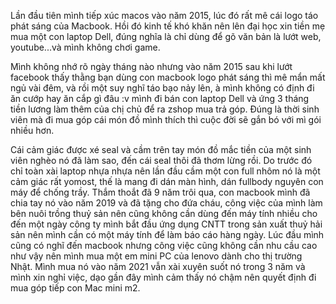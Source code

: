 Lần đầu tiên mình tiếp xúc macos vào năm 2015, lúc đó rất mê cái logo táo phát sáng của Macbook.
Hồi đó kinh tế khó khăn nên lên đại học xin tiền mẹ mua một con laptop Dell, đúng nghĩa là chỉ dùng để gõ văn bản là lướt web, youtube...và mình không chơi game.

Mình không nhớ rõ ngày tháng nào nhưng vào năm 2015 sau khi lướt facebook thấy thằng bạn dùng con macbook logo phát sáng thì mê mẩn mất ngủ vài đêm, và rồi một suy nghĩ táo bạo nảy lên, à mình không có định đi ăn cướp hay ăn cắp gì đâu :v mình đi bán con laptop Dell và ứng 3 tháng tiền lương làm thêm của chị chủ để ra zshop mua trả góp. Đúng là thời sinh viên mà đi mua góp cái món đồ mình thích thì cuộc đời sẽ gắn bó với mì gói nhiều hơn.

Cái cảm giác được xé seal và cầm trên tay món đồ mắc tiền của một sinh viên nghèo nó đã làm sao, đến cái seal thôi đã thơm lừng rồi. Do trước đó chỉ toàn xài laptop nhựa nhựa nên lần đầu cầm một con full nhôm nó là một cảm giác rất yomost, thế là mang đi dán màn hình, dán fullbody nguyên con máy để chống trầy. Thắm thoắt đã 9 năm trôi qua, con macbook mình đã chia tay nó vào năm 2019 và đã tặng cho đứa cháu, công việc của mình làm bên nuôi trồng thuỷ sản nên cũng không cần dùng đến máy tính nhiều cho đến một ngày công ty mình bắt đầu ứng dụng CNTT trong sản xuất thuỷ hải sản nên mình cần có một máy tính để làm báo cáo hàng ngày. Lúc đầu mình cũng có nghĩ đến macbook nhưng công việc cũng không cần nhu cầu cao như vậy nên mình mua một em mini PC của lenovo dành cho thị trường Nhật. Mình mua nó vào năm 2021 vẫn xài xuyên suốt nó trong 3 năm và mình xin nghỉ việc, dạo gần đây mình cảm thấy nó chậm nên quyết định đi mua góp tiếp con Mac mini m2.
